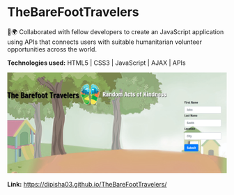 # TheBareFootTravelers

👣🌍 Collaborated with fellow developers to create an JavaScript application using APIs that connects
users with suitable humanitarian volunteer opportunities across the world.

<b>Technologies used:</b> HTML5 | CSS3 | JavaScript | AJAX | APIs

![Alt text](https://raw.githubusercontent.com/dipisha03/TheBareFootTravelers/master/assets/images/barefoot.png "barefoot")

<b>Link:</b> https://dipisha03.github.io/TheBareFootTravelers/